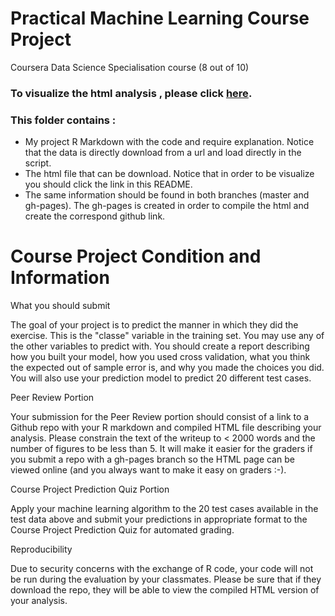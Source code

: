 # Practical Machine Learning Course Project 
Coursera Data Science Specialisation course (8 out of 10)

### To visualize the html analysis , please click [here](https://liendomartin.github.io/Practical_Machine_Learning/).         

### This folder contains :
- My project R Markdown with the code and require explanation. Notice that the data is directly download from a url and load directly in the script.
- The html file that can be download. Notice that in order to be visualize you should click the link in this README.
- The same information should be found in both branches (master and gh-pages). The gh-pages is created in order to compile the html and create the correspond github link.

# Course Project Condition and Information

What you should submit

The goal of your project is to predict the manner in which they did the exercise. This is the "classe" variable in the training set. You may use any of the other variables to predict with. You should create a report describing how you built your model, how you used cross validation, what you think the expected out of sample error is, and why you made the choices you did. You will also use your prediction model to predict 20 different test cases.

Peer Review Portion

Your submission for the Peer Review portion should consist of a link to a Github repo with your R markdown and compiled HTML file describing your analysis. Please constrain the text of the writeup to < 2000 words and the number of figures to be less than 5. It will make it easier for the graders if you submit a repo with a gh-pages branch so the HTML page can be viewed online (and you always want to make it easy on graders :-).

Course Project Prediction Quiz Portion

Apply your machine learning algorithm to the 20 test cases available in the test data above and submit your predictions in appropriate format to the Course Project Prediction Quiz for automated grading.

Reproducibility

Due to security concerns with the exchange of R code, your code will not be run during the evaluation by your classmates. Please be sure that if they download the repo, they will be able to view the compiled HTML version of your analysis.

